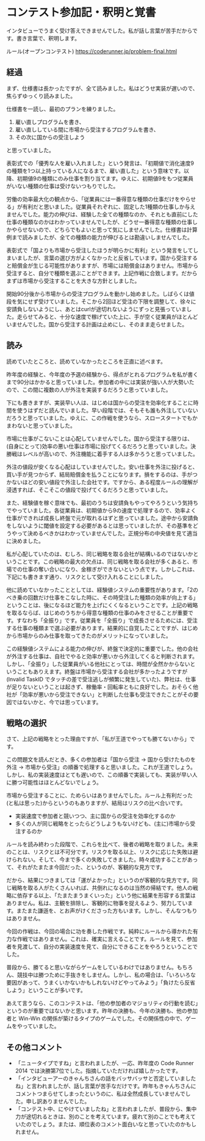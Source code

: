 # コンテスト参加記・釈明と覚書

インタビューでうまく受け答えできませんでした。私が話し言葉が苦手だからです。書き言葉で、釈明します。

ルール(オープンコンテスト) https://coderunner.jp/problem-final.html

## 経過

まず、仕様書は長かったですが、全て読みました。私はどうせ実装が遅いので、焦らずゆっくり読みました。

仕様書を一読し、最初のプランを練りました。

1. 雇い直しプログラムを書き、
2. 雇い直ししている間に市場から受注するプログラムを書き、
3. その次に国からの受注しよう

と思っていました。

表彰式での「優秀な人を雇い入れました」という発言は、「初期値で消化速度9の種類を1つ以上持っている人になるまで、雇い直した」という意味です。以降、初期値9の種類にのみ仕事を割り当てます。ゆえに、初期値9をもつ従業員がいない種類の仕事は受けないつもりでした。

労働の効率最大化の観点から、「従業員には一番得意な種類の仕事だけをやらせる」が有利だと思いました。従業員それぞれに、固定した1種類の仕事しか与えませんでした。能力の伸びは、経験した全ての種類なのか、それとも直前にした仕事の種類なのかはわかっていませんでしたが、どうせ一番得意な種類の仕事しかやらせないので、どちらでもよいと思って気にしませんでした。仕様書は計算例まで読みましたが、全ての種類の能力が伸びるとは勘違いしませんでした。

表彰式で「国よりも市場から受注したほうが明らかに有利」という発言をしてしまいましたが、言葉の選び方がよくなかったと反省しています。国から受注すると賠償金が生じる可能性がありますが、市場には賠償金はありません。市場から受注すると、自分で種類を選ぶことができます。上記作戦に合致します。だからまずは市場から受注することを大きな方針としました。

開始90分後から市場からの受注プログラムを動かし始めました。しばらくは値段を気にせず受けていました。そこから2回ほど受注の下限を調整して、徐々に安請負しないようにし、あとはcurlが途切れないようにずっと見張っていました。走らせてみると、十分な速度で稼げていた上に、手が空く従業員がほとんどいませんでした。国から受注する計画は止めにし、そのまま走らせました。

## 読み

読めていたところと、読めていなかったところを正直に述べます。

昨年度の経験と、今年度の予選の経験から、得点がとれるプログラムを私が書くまで90分はかかると思っていました。参加者の中には実装が強い人が大勢いたので、この間に複数の人が外注を実装するだろうと思っていました。

下にも書きますが、実装早い人は、はじめは国からの受注を効率化することに時間を使うはずだと読んでいました。早い段階では、そもそも誰も外注していないだろうと思っていました。ゆえに、この作戦を使うなら、スロースタートでもかまわないと思っていました。

市場に仕事がこないことは心配していませんでした。国から受注する限りは、(自身にとって)効率の悪い仕事は市場に投げてくるだろうと思っていました。決勝戦はレベルが高いので、外注機能に着手する人は多かろうと思っていました。

外注の値段が安くなる心配はしていませんでした。安い仕事を外注に投げると、買い手が見つからず、結局賠償金を払うことになります。損をするのは、手がつかないほどの安い値段で外注した会社です。ですから、ある程度ルールの理解が浸透すれば、そこそこの値段で投げてくるだろうと思っていました。

また、経験値を稼ぐ意味でも、最初のうちは安請負もやってやろうという気持ちでやっていました。各従業員は、初期値から9の速度で処理するので、効率よく仕事ができれば成長し終盤で元が取れるはずと思っていました。途中から安請負をしないように閾値を設定する必要があるとは思っていましたが、その基準をどうやって決めるべきかはわかっていませんでした。正規分布の中央値を見て適当に決めました。

私が心配していたのは、むしろ、同じ戦略を取る会社が結構いるのではないかということです。この戦略の最大の欠点は、同じ戦略を取る会社が多くあると、市場での仕事の奪い合いになり、金稼ぎができないという点です。しかしこれは、下記にも書きます通り、リスクとして受け入れることにしました。

他に読めていなかったこととしては、経験値システムの重要性があります。「2のべき乗の回数だけ仕事をこなした時に、その時受注した種類の効率が向上する」ということは、後になるほど能力を上げにくくなるということです。上記の戦略を取るならば、はじめのうちから得意な種類の仕事のみをさせることが重要です。すなわち「全振り」です。従業員を「全振り」で成長させるためには、受注する仕事の種類まで選ぶ必要があります。結果的に自覚したことですが、はじめから市場からのみ仕事を取ってきたのがメリットになっていました。

この経験値システムによる能力の伸びが、終盤で決定的に重要でした。他の会社が外注する仕事は、自社でやると効率が悪いから外注してくると判断されます。しかし、「全振り」した従業員がいる他社にとっては、時間が全然かからないということもありえます。終盤は市場から受注する会社が多かったようですが(Invalid TaskID でタッチの差で受注逃しが頻繁に発生していた)、弊社は、仕事が足りないということは起きず、稼働率・回転率ともに良好でした。おそらく他社が「効率が悪いから受注できない」と判断した仕事も受注できたことがその要因ではないかと、今では思っています。

## 戦略の選択

さて、上記の戦略をとった理由ですが、「私が王道でやっても勝てないから」です。

この問題文を読んだとき、多くの参加者は「国から受注 -> 国から受けたものを外注 -> 市場から受注」の順番で処理すると思いました。これが王道でしょう。しかし、私の実装速度はとても遅いので、この順番で実装しても、実装が早い人に勝つ可能性はほとんどないでしょう。

市場から受注することに、ためらいはありませんでした。ルール上有利だった(と私は思った)からというのもありますが、結局はリスクの比べ合いです。

* 実装速度で参加者と競いつつ、主に国からの受注を効率化するのか
* 多くの人が同じ戦略をとったらどうしようもないけども、(主に)市場から受注するのか

ルールを読み終わった段階で、これらを比べて、後者の戦略を取りました。未来のことは、リスクとは不可分です。リスクを取る以上、リスクに応じた失敗は避けられない。そして、今まで多くの失敗してきました。時々成功することがあって、それがたまたま今回だった、というのが、客観的な見方です。

だから、結果につきましては「運がよかった」というのが客観的な見方です。同じ戦略を取る人がたくさんいれば、共倒れになるのは当然の帰結です。他人の戦略に依存する以上、「たまたまうまくいった」という他に結果を形容する言葉はありません。私は、主観を排除し、客観的に物事を捉えるよう、努力しています。またまた謙遜を、とお声がけくださった方もいます。しかし、そんなつもりはありません。

今回の作戦は、今回の場合に功を奏した作戦です。純粋にルールから導かれた有力な作戦ではありません。これは、確実に言えることです。ルールを見て、参加者を見渡して、自分の実装速度を見て、自分にできることをやろうということでした。

普段から、勝てると思いながらゲームをしているわけではありません。もちろん、競技中は勝つために手抜きをしません。しかし、私の場合は、「いろいろな要因があって、うまくいかないかもしれないけどやってみよう」「負けたら反省しよう」ということが多いです。

あえて言うなら、このコンテストは、「他の参加者のマジョリティの行動を読む」というのが重要ではないかと思います。昨年の決勝も、今年の決勝も、他の参加者と Win-Win の関係が築けるタイプのゲームでした。その関係性の中で、ゲームをやっていました。

## その他コメント

* 「ニュータイプですね」と言われましたが、一応、昨年度の Code Runner 2014 では決勝第7位でした。指摘していただければ嬉しかったです。
* 「インタビューアーのきゃんちさんの話をバッサバッサと否定していましたね」と言われましたが、話し言葉が苦手なだけです。昨年もきゃんちさんにコメントつまらせてしまったというのに、私は全然成長していませんでした。申し訳ありませんでした。
* 「コンテスト中、にやけていましたね」と言われましたが、普段から、集中力が途切れるときは、別のことを考えています。疲れて別のことでも考えていたのでしょう。または、順位表のコメント面白いなと思っていたのかもしれません。
